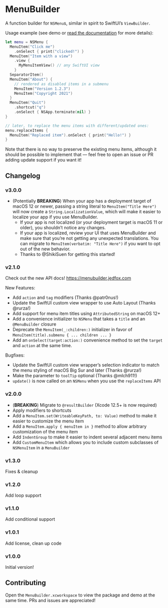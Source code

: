 # MenuBuilder

A function builder for `NSMenu`s, similar in spirit to SwiftUI’s `ViewBuilder`.

Usage example (see demo or [read the documentation](https://menubuilder.jedfox.com) for more details):

```swift
let menu = NSMenu {
  MenuItem("Click me")
    .onSelect { print("clicked!") } 
  MenuItem("Item with a view")
    .view {
      MyMenuItemView() // any SwiftUI view
    }
  SeparatorItem()
  MenuItem("About") {
    // rendered as disabled items in a submenu
    MenuItem("Version 1.2.3")
    MenuItem("Copyright 2021")
  }
  MenuItem("Quit")
    .shortcut("q")
    .onSelect { NSApp.terminate(nil) }
}

// later, to replace the menu items with different/updated ones:
menu.replaceItems {
  MenuItem("Replaced item").onSelect { print("Hello!") }
}
```

Note that there is no way to preserve the existing menu items, although it should be possible to implement that — feel free to open an issue or PR adding update support if you want it!

## Changelog

### v3.0.0

* (Potentially **BREAKING**) When your app has a deployment target of macOS 12 or newer, passing a string literal to `MenuItem("Title Here")` will now create a `String.LocalizationValue`, which will make it easier to localize your app if you use MenuBuilder.
  * If your app is not localized (or your deployment target is macOS 11 or older), you shouldn’t notice any changes.
  * If your app is localized, review your UI that uses MenuBuilder and make sure that you’re not getting any unexpected translations. You can migrate to `MenuItem(verbatim: "Title Here")` if you want to opt out of the new behavior.
  * Thanks to @ShikiSuen for getting this started!

### v2.1.0

Check out the new API docs! https://menubuilder.jedfox.com

New Features:

* Add `action` and `tag` modifiers (Thanks @patr0nus!)
* Update the SwiftUI custom view wrapper to use Auto Layout (Thanks @rurza!)
* Add support for menu item titles using `AttributedString` on macOS 12+
* Add a convenience initializer to `NSMenu` that takes a `title` and an `@MenuBuilder` closure
* Deprecate the `MenuItem(_:children:)` initializer in favor of `MenuItem(title).submenu { ... children ... }`
* Add an `onSelect(target:action:)` convenience method to set the `target` and `action` at the same time.

Bugfixes:

* Update the SwiftUI custom view wrapper’s selection indicator to match the menu styling of macOS Big Sur and later (Thanks @rurza!)
* Make the parameter to `toolTip` optional (Thanks @mlch911!)
* `update()` is now called on an `NSMenu` when you use the `replaceItems` API

### v2.0.0
* (**BREAKING**) Migrate to `@resultBuilder` (Xcode 12.5+ is now required)
* Apply modifiers to shortcuts
* Add a `MenuItem.set(WriteableKeyPath, to: Value)` method to make it easier to customize the menu item
* Add a `MenuItem.apply { menuItem in }` method to allow arbitrary customization of the menu item
* Add `IndentGroup` to make it easier to indent several adjacent menu items
* Add `CustomMenuItem` which allows you to include custom subclasses of `NSMenuItem` in a `MenuBuilder`

### v1.3.0

Fixes & cleanup

### v1.2.0

Add loop support

### v1.1.0

Add conditional support

### v1.0.1

Add license, clean up code

### v1.0.0

Initial version!


## Contributing

Open the `MenuBuilder.xcworkspace` to view the package and demo at the same time. PRs and issues are appreciated!
